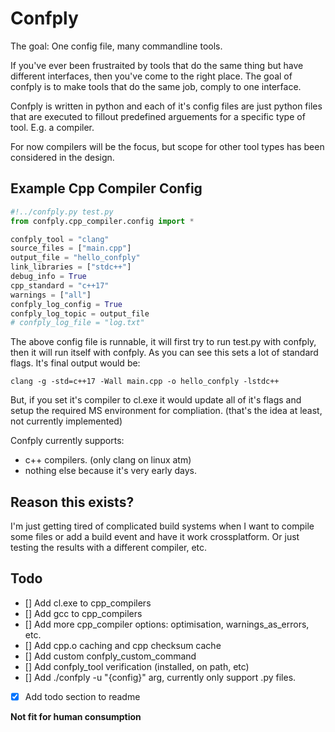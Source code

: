 # Confply #

The goal: One config file, many commandline tools.

If you've ever been frustraited by tools that do the same thing but have different interfaces, then you've come to the right place. The goal of confply is to make tools that do the same job, comply to one interface.

Confply is written in python and each of it's config files are just python files that are executed to fillout predefined arguements for a specific type of tool. E.g. a compiler.

For now compilers will be the focus, but scope for other tool types has been considered in the design.

## Example Cpp Compiler Config  ##

``` python
#!../confply.py test.py
from confply.cpp_compiler.config import *

confply_tool = "clang"
source_files = ["main.cpp"]
output_file = "hello_confply"
link_libraries = ["stdc++"]
debug_info = True
cpp_standard = "c++17"
warnings = ["all"]
confply_log_config = True
confply_log_topic = output_file
# confply_log_file = "log.txt"
```

The above config file is runnable, it will first try to run test.py with confply, then it will run itself with confply. As you can see this sets a lot of standard flags. It's final output would be:

`clang -g -std=c++17 -Wall main.cpp -o hello_confply -lstdc++`

But, if you set it's compiler to cl.exe it would update all of it's flags and setup the required MS environment for compliation. (that's the idea at least, not currently implemented)

Confply currently supports:

* c++ compilers. (only clang on linux atm)
* nothing else because it's very early days.

## Reason this exists?  ##

I'm just getting tired of complicated build systems when I want to compile some files or add a build event and have it work crossplatform. Or just testing the results with a different compiler, etc.

## Todo  ##

- [] Add cl.exe to cpp_compilers
- [] Add gcc to cpp_compilers
- [] Add more cpp_compiler options: optimisation, warnings_as_errors, etc.
- [] Add cpp.o caching and cpp checksum cache
- [] Add custom confply_custom_command
- [] Add confply_tool verification (installed, on path, etc)
- [] Add ./confply -u "{config}" arg, currently only support .py files.
- [x] Add todo section to readme

**Not fit for human consumption**

